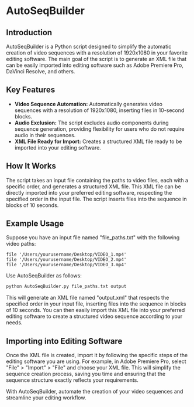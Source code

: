 # AutoSeqBuilder

## Introduction

AutoSeqBuilder is a Python script designed to simplify the automatic creation of video sequences with a resolution of 1920x1080 in your favorite editing software. The main goal of the script is to generate an XML file that can be easily imported into editing software such as Adobe Premiere Pro, DaVinci Resolve, and others.

## Key Features

- **Video Sequence Automation:** Automatically generates video sequences with a resolution of 1920x1080, inserting files in 10-second blocks.
- **Audio Exclusion:** The script excludes audio components during sequence generation, providing flexibility for users who do not require audio in their sequences.
- **XML File Ready for Import:** Creates a structured XML file ready to be imported into your editing software.

## How It Works

The script takes an input file containing the paths to video files, each with a specific order, and generates a structured XML file. This XML file can be directly imported into your preferred editing software, respecting the specified order in the input file. The script inserts files into the sequence in blocks of 10 seconds.

## Example Usage

Suppose you have an input file named "file_paths.txt" with the following video paths:

```plaintext
file '/Users/yourusername/Desktop/VIDEO_1.mp4' 
file '/Users/yourusername/Desktop/VIDEO_2.mp4' 
file '/Users/yourusername/Desktop/VIDEO_3.mp4'
```

Use AutoSeqBuilder as follows:

```bash
python AutoSeqBuilder.py file_paths.txt output
```

This will generate an XML file named "output.xml" that respects the specified order in your input file, inserting files into the sequence in blocks of 10 seconds. You can then easily import this XML file into your preferred editing software to create a structured video sequence according to your needs.

## Importing into Editing Software

Once the XML file is created, import it by following the specific steps of the editing software you are using. For example, in Adobe Premiere Pro, select "File" > "Import" > "File" and choose your XML file. This will simplify the sequence creation process, saving you time and ensuring that the sequence structure exactly reflects your requirements.

With AutoSeqBuilder, automate the creation of your video sequences and streamline your editing workflow.
